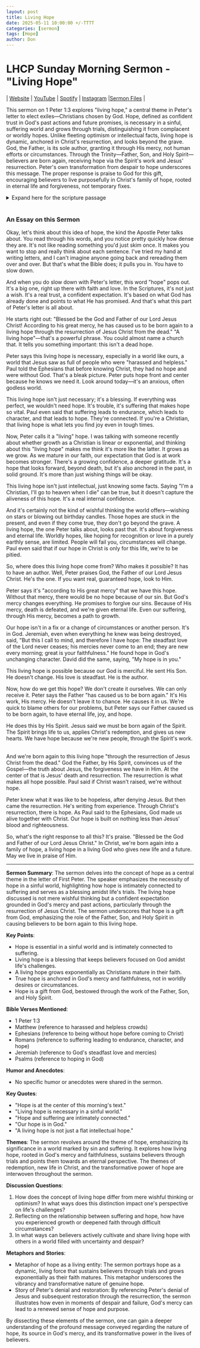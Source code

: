 ```yaml
---
layout: post
title: Living Hope
date: 2025-05-11 10:00:00 +/-TTTT
categories: [sermon]
tags: [Hope]
author: Don
---
```

<meta name="twitter:image" content="https://pineland.am/assets/img/Knight 512x256.png">

# LHCP Sunday Morning Sermon -  "Living Hope"

| [Website](https://www.livinghopepresbyterian.org/) | [YouTube](https://www.youtube.com/@LivingHopePresbyterianChurch) | [Spotify](https://open.spotify.com/episode/00nkaUa6uGOttSuM0Ytp9i?si=fdf06fd8c5844262) | [Instagram](https://www.instagram.com/livinghopepresbyterianchurch/) |[Sermon Files](https://github.com/jobian-ai/LHP-Sermons/tree/main/sermons/2025/25-05-11) |


This sermon on 1 Peter 1:3 explores "living hope," a central theme in Peter's letter to elect exiles—Christians chosen by God. Hope, defined as confident trust in God's past actions and future promises, is necessary in a sinful, suffering world and grows through trials, distinguishing it from complacent or worldly hopes. Unlike fleeting optimism or intellectual facts, living hope is dynamic, anchored in Christ's resurrection, and looks beyond the grave. God, the Father, is its sole author, granting it through His mercy, not human efforts or circumstances. Through the Trinity—Father, Son, and Holy Spirit—believers are born again, receiving hope via the Spirit's work and Jesus' resurrection. Peter's own transformation from despair to hope underscores this message. The proper response is praise to God for this gift, encouraging believers to live purposefully in Christ's family of hope, rooted in eternal life and forgiveness, not temporary fixes.


<details closed>
  <summary>Expand here for the scripture passage</summary>
<br/><br/><i> 1 Peter 1:3
 Blessed be the God and Father of our Lord Jesus Christ! According to his great mercy, he has caused us to be born again to a living hope through the resurrection of Jesus Christ from the dead, 
<br/><br/>
ESV: The Holy Bible, English Standard Version ©2011 Crossway Bibles, a division of Good News Publishers.  All rights reserved.
<br/><br/></i>
<br/><br/>
</details>
<br/>


### An Essay on this Sermon

Okay, let's think about this idea of hope, the kind the Apostle Peter talks about. You read through his words, and you notice pretty quickly how dense they are. It's not like reading something you'd just skim once. It makes you want to stop and really think about each sentence. I've tried my hand at writing letters, and I can't imagine anyone going back and rereading them over and over. But that's what the Bible does; it pulls you in. You have to slow down.

And when you do slow down with Peter's letter, this word "hope" pops out. It's a big one, right up there with faith and love. In the Scriptures, it's not just a wish. It's a real trust, a confident expectation. It's based on what God has already done and points to what He has promised. And that's what this part of Peter's letter is all about.

He starts right out: "Blessed be the God and Father of our Lord Jesus Christ! According to his great mercy, he has caused us to be born again to a living hope through the resurrection of Jesus Christ from the dead." "A living hope"—that's a powerful phrase. You could almost name a church that. It tells you something important: this isn't a dead hope.  

Peter says this living hope is necessary, especially in a world like ours, a world that Jesus saw as full of people who were "harassed and helpless." Paul told the Ephesians that before knowing Christ, they had no hope and were without God. That's a bleak picture. Peter puts hope front and center because he knows we need it. Look around today—it's an anxious, often godless world.  

This living hope isn't just necessary; it's a blessing. If everything was perfect, we wouldn't need hope. It's trouble, it's suffering that makes hope so vital. Paul even said that suffering leads to endurance, which leads to character, and that leads to hope. They're connected. If you're a Christian, that living hope is what lets you find joy even in tough times.

Now, Peter calls it a "living" hope. I was talking with someone recently about whether growth as a Christian is linear or exponential, and thinking about this "living hope" makes me think it's more like the latter. It grows as we grow. As we mature in our faith, our expectation that God is at work becomes stronger. There's a growing confidence, a deeper gratitude. It's a hope that looks forward, beyond death, but it's also anchored in the past, in solid ground. It's more than just wishing things will be okay.

This living hope isn't just intellectual, just knowing some facts. Saying "I'm a Christian, I'll go to heaven when I die" can be true, but it doesn't capture the aliveness of this hope. It's a real internal confidence.

And it's certainly not the kind of wishful thinking the world offers—wishing on stars or blowing out birthday candles. Those hopes are stuck in the present, and even if they come true, they don't go beyond the grave. A living hope, the one Peter talks about, looks past that. It's about forgiveness and eternal life. Worldly hopes, like hoping for recognition or love in a purely earthly sense, are limited. People will fail you, circumstances will change. Paul even said that if our hope in Christ is only for this life, we're to be pitied.  

So, where does this living hope come from? Who makes it possible? It has to have an author. Well, Peter praises God, the Father of our Lord Jesus Christ. He's the one. If you want real, guaranteed hope, look to Him.  

Peter says it's "according to His great mercy" that we have this hope. Without that mercy, there would be no hope because of our sin. But God's mercy changes everything. He promises to forgive our sins. Because of His mercy, death is defeated, and we're given eternal life. Even our suffering, through His mercy, becomes a path to growth.  

Our hope isn't in a fix or a change of circumstances or another person. It's in God. Jeremiah, even when everything he knew was being destroyed, said, "But this I call to mind, and therefore I have hope: The steadfast love of the Lord never ceases; his mercies never come to an end; they are new every morning; great is your faithfulness." He found hope in God's unchanging character. David did the same, saying, "My hope is in you."  

This living hope is possible because our God is merciful. He sent His Son. He doesn't change. His love is steadfast. He is the author.

Now, how do we get this hope? We don't create it ourselves. We can only receive it. Peter says the Father "has caused us to be born again." It's His work, His mercy. He doesn't leave it to chance. He causes it in us. We're quick to blame others for our problems, but Peter says our Father caused us to be born again, to have eternal life, joy, and hope.  

He does this by His Spirit. Jesus said we must be born again of the Spirit. The Spirit brings life to us, applies Christ's redemption, and gives us new hearts. We have hope because we're new people, through the Spirit's work.  

And we're born again to this living hope "through the resurrection of Jesus Christ from the dead." God the Father, by His Spirit, convinces us of the Gospel—the truth about Jesus, the forgiveness we have in Him. At the center of that is Jesus' death and resurrection. The resurrection is what makes all hope possible. Paul said if Christ wasn't raised, we're without hope.

Peter knew what it was like to be hopeless, after denying Jesus. But then came the resurrection. He's writing from experience. Through Christ's resurrection, there is hope. As Paul said to the Ephesians, God made us alive together with Christ. Our hope is built on nothing less than Jesus' blood and righteousness.

So, what's the right response to all this? It's praise. "Blessed be the God and Father of our Lord Jesus Christ." In Christ, we're born again into a family of hope, a living hope in a living God who gives new life and a future. May we live in praise of Him.

___

**Sermon Summary**:
The sermon delves into the concept of hope as a central theme in the letter of First Peter. The speaker emphasizes the necessity of hope in a sinful world, highlighting how hope is intimately connected to suffering and serves as a blessing amidst life's trials. The living hope discussed is not mere wishful thinking but a confident expectation grounded in God's mercy and past actions, particularly through the resurrection of Jesus Christ. The sermon underscores that hope is a gift from God, emphasizing the role of the Father, Son, and Holy Spirit in causing believers to be born again to this living hope.

**Key Points**:

- Hope is essential in a sinful world and is intimately connected to suffering.
- Living hope is a blessing that keeps believers focused on God amidst life's challenges.
- A living hope grows exponentially as Christians mature in their faith.
- True hope is anchored in God's mercy and faithfulness, not in worldly desires or circumstances.
- Hope is a gift from God, bestowed through the work of the Father, Son, and Holy Spirit.

**Bible Verses Mentioned**:

- 1 Peter 1:3
- Matthew (reference to harassed and helpless crowds)
- Ephesians (reference to being without hope before coming to Christ)
- Romans (reference to suffering leading to endurance, character, and hope)
- Jeremiah (reference to God's steadfast love and mercies)
- Psalms (reference to hoping in God)

**Humor and Anecdotes**:

- No specific humor or anecdotes were shared in the sermon.

**Key Quotes**:

- "Hope is at the center of this morning's text."
- "Living hope is necessary in a sinful world."
- "Hope and suffering are intimately connected."
- "Our hope is in God."
- "A living hope is not just a flat intellectual hope."

**Themes**:
The sermon revolves around the theme of hope, emphasizing its significance in a world marked by sin and suffering. It explores how living hope, rooted in God's mercy and faithfulness, sustains believers through trials and points them towards an eternal perspective. The themes of redemption, new life in Christ, and the transformative power of hope are interwoven throughout the sermon.

**Discussion Questions**:

1. How does the concept of living hope differ from mere wishful thinking or optimism? In what ways does this distinction impact one's perspective on life's challenges?
2. Reflecting on the relationship between suffering and hope, how have you experienced growth or deepened faith through difficult circumstances?
3. In what ways can believers actively cultivate and share living hope with others in a world filled with uncertainty and despair?

**Metaphors and Stories**:

- Metaphor of hope as a living entity: The sermon portrays hope as a dynamic, living force that sustains believers through trials and grows exponentially as their faith matures. This metaphor underscores the vibrancy and transformative nature of genuine hope.
- Story of Peter's denial and restoration: By referencing Peter's denial of Jesus and subsequent restoration through the resurrection, the sermon illustrates how even in moments of despair and failure, God's mercy can lead to a renewed sense of hope and purpose.

By dissecting these elements of the sermon, one can gain a deeper understanding of the profound message conveyed regarding the nature of hope, its source in God's mercy, and its transformative power in the lives of believers.

